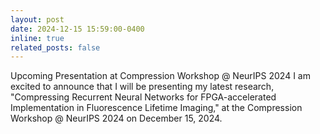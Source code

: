 ```yaml
---
layout: post
date: 2024-12-15 15:59:00-0400
inline: true
related_posts: false
---
```


Upcoming Presentation at Compression Workshop @ NeurIPS 2024
I am excited to announce that I will be presenting my latest research, "Compressing Recurrent Neural Networks for FPGA-accelerated Implementation in Fluorescence Lifetime Imaging," at the Compression Workshop @ NeurIPS 2024 on December 15, 2024. 
